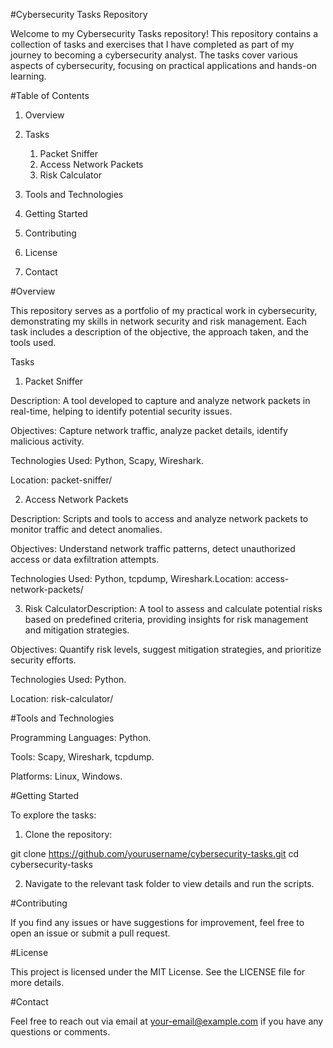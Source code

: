 #Cybersecurity Tasks Repository

Welcome to my Cybersecurity Tasks repository! This repository contains a collection of tasks and exercises that I have completed as part of my journey to becoming a cybersecurity analyst. The tasks cover various aspects of cybersecurity, focusing on practical applications and hands-on learning.

#Table of Contents
1. Overview
2. Tasks
    1. Packet Sniffer
    2. Access Network Packets
    3. Risk Calculator

3. Tools and Technologies
4. Getting Started
5. Contributing
6. License
7. Contact

#Overview

This repository serves as a portfolio of my practical work in cybersecurity, demonstrating my skills in network security and risk management. Each task includes a description of the objective, the approach taken, and the tools used.

Tasks
1. Packet Sniffer

Description: A tool developed to capture and analyze network packets in real-time, helping to identify potential security issues.

Objectives: Capture network traffic, analyze packet details, identify malicious activity.

Technologies Used: Python, Scapy, Wireshark.

Location: packet-sniffer/

2. Access Network Packets

Description: Scripts and tools to access and analyze network packets to monitor traffic and detect anomalies.

Objectives: Understand network traffic patterns, detect unauthorized access or data exfiltration attempts.

Technologies Used: Python, tcpdump, Wireshark.Location: access-network-packets/

3. Risk CalculatorDescription: A tool to assess and calculate potential risks based on predefined criteria, providing insights for risk management and mitigation strategies.

Objectives: Quantify risk levels, suggest mitigation strategies, and prioritize security efforts.

Technologies Used: Python.

Location: risk-calculator/

#Tools and Technologies

Programming Languages: Python.

Tools: Scapy, Wireshark, tcpdump.

Platforms: Linux, Windows.

#Getting Started

To explore the tasks:

1. Clone the repository:

git clone https://github.com/yourusername/cybersecurity-tasks.git
cd cybersecurity-tasks

2. Navigate to the relevant task folder to view details and run the scripts.

#Contributing

If you find any issues or have suggestions for improvement, feel free to open an issue or submit a pull request.

#License

This project is licensed under the MIT License. See the LICENSE file for more details.

#Contact

Feel free to reach out via email at your-email@example.com if you have any questions or comments.
